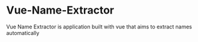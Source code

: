 # Vue-Name-Extractor
Vue Name Extractor is application built with vue that aims to extract names automatically
